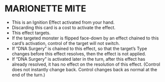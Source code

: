 
# MARIONETTE MITE

*   This is an Ignition Effect activated from your hand.
*   Discarding this card is a cost to activate the effect.
*   This effect targets.
*   If the targeted monster is flipped face-down by an effect chained to this card’s activation, control of the target will not switch.
*   If “DNA Surgery” is chained to this effect, so that the target’s Type changes before this effect resolves, then the effect is not applied.
*   If “DNA Surgery” is activated later in the turn, after this effect has already resolved, it has no effect on the resolution of this effect. (Control does not instantly change back. Control changes back as normal at the end of the turn.)

  